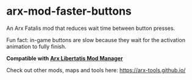 # arx-mod-faster-buttons

An Arx Fatalis mod that reduces wait time between button presses.

Fun fact: in-game buttons are slow because they wait for the activation animation to fully finish.

**Compatible with
[Arx Libertatis Mod Manager](https://github.com/fredlllll/ArxLibertatisModManager)**

Check out other mods, maps and tools here: https://arx-tools.github.io/
